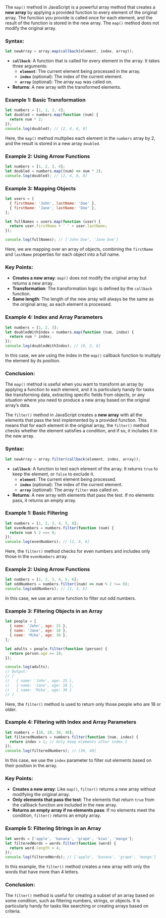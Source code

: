 The `map()` method in JavaScript is a powerful array method that creates a **new array** by applying a provided function to every element of the original array. The function you provide is called once for each element, and the result of the function is stored in the new array. The `map()` method does not modify the original array.

### Syntax:

```js
let newArray = array.map(callback(element, index, array));
```

- **`callback`**: A function that is called for every element in the array. It takes three arguments:
  - **`element`**: The current element being processed in the array.
  - **`index`** (optional): The index of the current element.
  - **`array`** (optional): The array `map` was called on.
- **Returns**: A new array with the transformed elements.

### Example 1: Basic Transformation

```js
let numbers = [1, 2, 3, 4];
let doubled = numbers.map(function (num) {
  return num * 2;
});
console.log(doubled); // [2, 4, 6, 8]
```

Here, the `map()` method multiplies each element in the `numbers` array by 2, and the result is stored in a new array `doubled`.

### Example 2: Using Arrow Functions

```js
let numbers = [1, 2, 3, 4];
let doubled = numbers.map((num) => num * 2);
console.log(doubled); // [2, 4, 6, 8]
```

### Example 3: Mapping Objects

```js
let users = [
  { firstName: 'John', lastName: 'Doe' },
  { firstName: 'Jane', lastName: 'Doe' },
];

let fullNames = users.map(function (user) {
  return user.firstName + ' ' + user.lastName;
});

console.log(fullNames); // ['John Doe', 'Jane Doe']
```

Here, we are mapping over an array of objects, combining the `firstName` and `lastName` properties for each object into a full name.

### Key Points:

- **Creates a new array**: `map()` does not modify the original array but returns a new array.
- **Transformation**: The transformation logic is defined by the `callback` function.
- **Same length**: The length of the new array will always be the same as the original array, as each element is processed.

### Example 4: Index and Array Parameters

```js
let numbers = [1, 2, 3];
let doubledWithIndex = numbers.map(function (num, index) {
  return num * index;
});
console.log(doubledWithIndex); // [0, 2, 6]
```

In this case, we are using the index in the `map()` callback function to multiply the element by its position.

### Conclusion:

The `map()` method is useful when you want to transform an array by applying a function to each element, and it is particularly handy for tasks like transforming data, extracting specific fields from objects, or any situation where you need to produce a new array based on the original array’s data.

The `filter()` method in JavaScript creates a **new array** with all the elements that pass the test implemented by a provided function. This means that for each element in the original array, the `filter()` method checks whether the element satisfies a condition, and if so, it includes it in the new array.

### Syntax:

```js
let newArray = array.filter(callback(element, index, array));
```

- **`callback`**: A function to test each element of the array. It returns `true` to keep the element, or `false` to exclude it.
  - **`element`**: The current element being processed.
  - **`index`** (optional): The index of the current element.
  - **`array`** (optional): The array `filter` was called on.
- **Returns**: A new array with elements that pass the test. If no elements pass, it returns an empty array.

### Example 1: Basic Filtering

```js
let numbers = [1, 2, 3, 4, 5, 6];
let evenNumbers = numbers.filter(function (num) {
  return num % 2 === 0;
});
console.log(evenNumbers); // [2, 4, 6]
```

Here, the `filter()` method checks for even numbers and includes only those in the `evenNumbers` array.

### Example 2: Using Arrow Functions

```js
let numbers = [1, 2, 3, 4, 5, 6];
let oddNumbers = numbers.filter((num) => num % 2 !== 0);
console.log(oddNumbers); // [1, 3, 5]
```

In this case, we use an arrow function to filter out odd numbers.

### Example 3: Filtering Objects in an Array

```js
let people = [
  { name: 'John', age: 25 },
  { name: 'Jane', age: 18 },
  { name: 'Mike', age: 30 },
];

let adults = people.filter(function (person) {
  return person.age >= 18;
});

console.log(adults);
// Output:
// [
//   { name: 'John', age: 25 },
//   { name: 'Jane', age: 18 },
//   { name: 'Mike', age: 30 }
// ]
```

Here, the `filter()` method is used to return only those people who are 18 or older.

### Example 4: Filtering with Index and Array Parameters

```js
let numbers = [10, 20, 30, 40];
let filteredNumbers = numbers.filter(function (num, index) {
  return index > 1; // Only keep elements after index 1
});
console.log(filteredNumbers); // [30, 40]
```

In this case, we use the `index` parameter to filter out elements based on their position in the array.

### Key Points:

- **Creates a new array**: Like `map()`, `filter()` returns a new array without modifying the original array.
- **Only elements that pass the test**: The elements that return `true` from the callback function are included in the new array.
- **Returns an empty array if no elements pass**: If no elements meet the condition, `filter()` returns an empty array.

### Example 5: Filtering Strings in an Array

```js
let words = ['apple', 'banana', 'grape', 'kiwi', 'mango'];
let filteredWords = words.filter(function (word) {
  return word.length > 4;
});
console.log(filteredWords); // ['apple', 'banana', 'grape', 'mango']
```

In this example, the `filter()` method creates a new array with only the words that have more than 4 letters.

### Conclusion:

The `filter()` method is useful for creating a subset of an array based on some condition, such as filtering numbers, strings, or objects. It is particularly handy for tasks like searching or creating arrays based on criteria.
